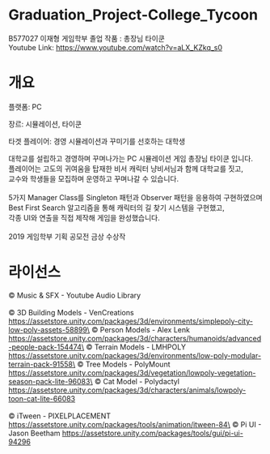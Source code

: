 # Graduation_Project-College_Tycoon
 B577027 이재형 게임학부 졸업 작품 : 총장님 타이쿤\
 Youtube Link: https://www.youtube.com/watch?v=aLX_KZkq_s0

# 개요

플랫폼: PC

장르: 시뮬레이션, 타이쿤

타겟 플레이어: 경영 시뮬레이션과 꾸미기를 선호하는 대학생


대학교를 설립하고 경영하며 꾸며나가는 PC 시뮬레이션 게임 총장님 타이쿤 입니다.\
플레이어는 고도의 귀여움을 탑재한 비서 캐릭터 냥비서님과 함께 대학교를 짓고,\
교수와 학생들을 모집하며 운영하고 꾸며나갈 수 있습니다.
\
\
5가지 Manager Class를 Singleton 패턴과 Observer 패턴을 응용하여 구현하였으며\
Best First Search 알고리즘을 통해 캐릭터의 길 찾기 시스템을 구현했고,\
각종 UI와 연출을 직접 제작해 게임을 완성했습니다.
\
\
2019 게임학부 기획 공모전 금상 수상작


# 라이선스

© Music & SFX - Youtube Audio Library
\
\
© 3D Building Models - VenCreations https://assetstore.unity.com/packages/3d/environments/simplepoly-city-low-poly-assets-58899\
© Person Models - Alex Lenk https://assetstore.unity.com/packages/3d/characters/humanoids/advanced-people-pack-154474\
© Terrain Models - LMHPOLY https://assetstore.unity.com/packages/3d/environments/low-poly-modular-terrain-pack-91558\
© Tree Models - PolyMount https://assetstore.unity.com/packages/3d/vegetation/lowpoly-vegetation-season-pack-lite-96083\
© Cat Model - Polydactyl https://assetstore.unity.com/packages/3d/characters/animals/lowpoly-toon-cat-lite-66083
\
\
© iTween - PIXELPLACEMENT https://assetstore.unity.com/packages/tools/animation/itween-84\
© Pi UI - Jason Beetham https://assetstore.unity.com/packages/tools/gui/pi-ui-94296
